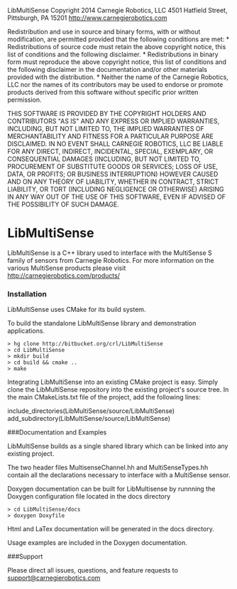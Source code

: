 LibMultiSense
Copyright 2014
Carnegie Robotics, LLC
4501 Hatfield Street, Pittsburgh, PA 15201
http://www.carnegierobotics.com

Redistribution and use in source and binary forms, with or without
modification, are permitted provided that the following conditions are met:
     * Redistributions of source code must retain the above copyright
       notice, this list of conditions and the following disclaimer.
     * Redistributions in binary form must reproduce the above copyright
       notice, this list of conditions and the following disclaimer in the
       documentation and/or other materials provided with the distribution.
     * Neither the name of the Carnegie Robotics, LLC nor the
       names of its contributors may be used to endorse or promote products
       derived from this software without specific prior written permission.

THIS SOFTWARE IS PROVIDED BY THE COPYRIGHT HOLDERS AND CONTRIBUTORS "AS IS" AND
ANY EXPRESS OR IMPLIED WARRANTIES, INCLUDING, BUT NOT LIMITED TO, THE IMPLIED
WARRANTIES OF MERCHANTABILITY AND FITNESS FOR A PARTICULAR PURPOSE ARE
DISCLAIMED. IN NO EVENT SHALL CARNEGIE ROBOTICS, LLC BE LIABLE FOR ANY
DIRECT, INDIRECT, INCIDENTAL, SPECIAL, EXEMPLARY, OR CONSEQUENTIAL DAMAGES
(INCLUDING, BUT NOT LIMITED TO, PROCUREMENT OF SUBSTITUTE GOODS OR SERVICES;
LOSS OF USE, DATA, OR PROFITS; OR BUSINESS INTERRUPTION) HOWEVER CAUSED AND
ON ANY THEORY OF LIABILITY, WHETHER IN CONTRACT, STRICT LIABILITY, OR TORT
(INCLUDING NEGLIGENCE OR OTHERWISE) ARISING IN ANY WAY OUT OF THE USE OF THIS
SOFTWARE, EVEN IF ADVISED OF THE POSSIBILITY OF SUCH DAMAGE.

# LibMultiSense

LibMultiSense is a C++ library used to interface with the MultiSense S
family of sensors from Carnegie Robotics. For more information on the
various MultiSense products please visit
http://carnegierobotics.com/products/

### Installation

LibMultiSense uses CMake for its build system.

To build the standalone LibMultiSense library and demonstration applications.

    > hg clone http://bitbucket.org/crl/LibMultiSense
    > cd LibMultiSense
    > mkdir build
    > cd build && cmake ..
    > make

Integrating LibMultiSense into an existing CMake project is easy. Simply 
clone the LibMultiSense repository into the existing project's source tree.
 In the main CMakeLists.txt file of the project, add the following lines:

  include_directories(LibMultiSense/source/LibMultiSense)
  add_subdirectory(LibMultiSense/source/LibMultiSense)


###Documentation and Examples

LibMultiSense builds as a single shared library which can be linked into
any existing project.

The two header files MultisenseChannel.hh and MultiSenseTypes.hh contain
all the declarations necessary to interface with a MultiSense sensor.

Doxygen documentation can be built for LibMultisense by runnning the Doxygen
configuration file located in the docs directory

    > cd LibMultiSense/docs
    > doxygen Doxyfile

Html and LaTex documentation will be generated in the docs directory.

Usage examples are included in the Doxygen documentation.

###Support

Please direct all issues, questions, and feature requests to
support@carnegierobotics.com




